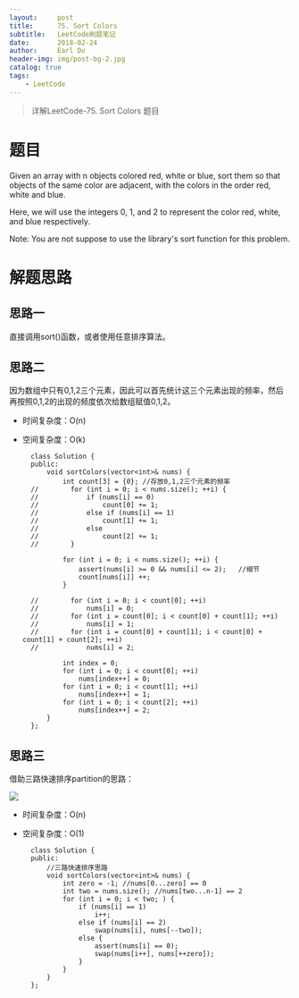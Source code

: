 ```yaml
---
layout:     post
title:      75. Sort Colors
subtitle:   LeetCode刷题笔记
date:       2018-02-24
author:     Earl Du
header-img: img/post-bg-2.jpg
catalog: true
tags:
    - LeetCode
---
```


>详解LeetCode-75. Sort Colors 题目

# 题目 #

Given an array with n objects colored red, white or blue, sort them so that objects of the same color are adjacent, with the colors in the order red, white and blue.

Here, we will use the integers 0, 1, and 2 to represent the color red, white, and blue respectively.

Note:
You are not suppose to use the library's sort function for this problem.

# 解题思路 #

## 思路一 ##

直接调用sort()函数，或者使用任意排序算法。

## 思路二 ##

因为数组中只有0,1,2三个元素，因此可以首先统计这三个元素出现的频率，然后再按照0,1,2的出现的频度依次给数组赋值0,1,2。

- 时间复杂度：O(n)
- 空间复杂度：O(k)

		class Solution {
		public:
		    void sortColors(vector<int>& nums) {
		        int count[3] = {0}; //存放0,1,2三个元素的频率
		//        for (int i = 0; i < nums.size(); ++i) {
		//            if (nums[i] == 0)
		//                count[0] += 1;
		//            else if (nums[i] == 1)
		//                count[1] += 1;
		//            else
		//                count[2] += 1;
		//        }

		        for (int i = 0; i < nums.size(); ++i) {
		            assert(nums[i] >= 0 && nums[i] <= 2);   //细节
		            count[nums[i]] ++;
		        }
		
		//        for (int i = 0; i < count[0]; ++i)
		//            nums[i] = 0;
		//        for (int i = count[0]; i < count[0] + count[1]; ++i)
		//            nums[i] = 1;
		//        for (int i = count[0] + count[1]; i < count[0] + count[1] + count[2]; ++i)
		//            nums[i] = 2;

		        int index = 0;
		        for (int i = 0; i < count[0]; ++i)
		            nums[index++] = 0;
		        for (int i = 0; i < count[1]; ++i)
		            nums[index++] = 1;
		        for (int i = 0; i < count[2]; ++i)
		            nums[index++] = 2;
		    }
		};

## 思路三 ##

借助三路快速排序partition的思路：

![](https://i.imgur.com/RQjf45i.jpg)

- 时间复杂度：O(n)
- 空间复杂度：O(1)

		class Solution {
		public:
		    //三路快速排序思路
		    void sortColors(vector<int>& nums) {
		        int zero = -1; //nums[0...zero] == 0
		        int two = nums.size(); //nums[two...n-1] == 2
		        for (int i = 0; i < two; ) {
		            if (nums[i] == 1)
		                i++;
		            else if (nums[i] == 2)
		                swap(nums[i], nums[--two]);
		            else {
		                assert(nums[i] == 0);
		                swap(nums[i++], nums[++zero]);
		            }
		        }
		    }
		};
